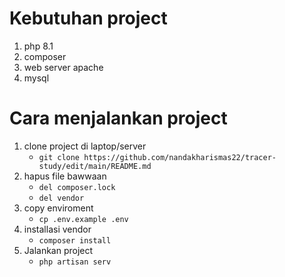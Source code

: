 # Kebutuhan project
1. php 8.1
2. composer
3. web server apache
4. mysql

# Cara menjalankan project
1. clone project di laptop/server
   - `git clone https://github.com/nandakharismas22/tracer-study/edit/main/README.md`
3. hapus file bawwaan
   - `del composer.lock`
   - `del vendor`
4. copy enviroment
   - `cp .env.example .env`
5. installasi vendor
   - `composer install`
6. Jalankan project
   - `php artisan serv`
